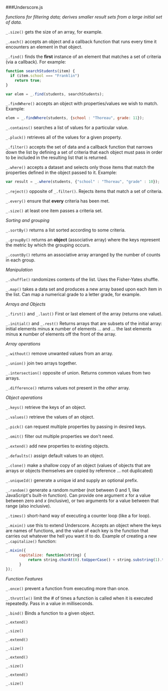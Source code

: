 ###Underscore.js

*functions for filtering data; derives smaller result sets from a large initial set of data.*

`_.size()` gets the size of an array, for example.

`_.each()` accepts an object and a callback function that runs every time it encounters an element in that object.

`_.find()` finds the **first** instance of an element that matches a set of criteria (via a callback). For example:

```js
function searchStudents(item) {
  if (item.school === "Franklin")
    return true;
}

var elem = _.find(students, searchStudents);
```

`_.findWhere()` accepts an object with properties/values we wish to match. Example:

```js
elem = _.findWhere(students, {school : "Thoreau", grade: 11});
```

`_.contains()` searches a list of values for a particular value.

`_.pluck()` retrieves all of the values for a given property.

`_.filter()` accepts the set of data and a callback function that narrows down the list by defining a set of criteria that each object must pass in order to be included in the resulting list that is returned.

`_.where()` accepts a dataset and selects only those items that match the properties defined in the object passed to it. Example:

```js
var result = _.where(students, {"school" : "Thoreau", "grade" : 10});
```

`_.reject()` opposite of `_.filter()`. Rejects items that match a set of criteria.

`_.every()` ensure that **every** criteria has been met.

`_.size()` at least one item passes a criteria set.

*Sorting and grouping*

`_.sortBy()` returns a list sorted according to some criteria.

`_.groupBy()` returns an **object** (associative array) where the keys represent the metric by which the grouping occurs.

`_.countBy()` returns an associative array arranged by the number of counts in each group.

*Manipulation*

`_.shuffle()` randomizes contents of the list. Uses the Fisher-Yates shuffle.

`_.map()` takes a data set and produces a new array based upon each item in the list. Can map a numerical grade to a letter grade, for example.

*Arrays and Objects*

`_.first()` and `_.last()` First or last element of the array (returns one value).

`_.initial()` and `_.rest()` Returns arrays that are subsets of the initial array: initial elements minus **x** number of elements ... and ... the last elements minus **x** number of elements off the front of the array.

*Array operations*

`_.without()` remove unwanted values from an array.

`_.union()` join two arrays together.

`_.intersection()` opposite of union. Returns common values from two arrays.

`_.difference()` returns values not present in the *other* array.

*Object operations*

`_.keys()` retrieve the keys of an object.

`_.values()` retrieve the values of an object.

`_.pick()` can request multiple properties by passing in desired keys.

`_.omit()` filter out multiple properties we don't need.

`_.extend()` add new properties to existing objects.

`_.defaults()` assign default values to an object.

`_.clone()` make a shallow copy of an object (values of objects that are arrays or objects themselves are copied by reference ... not duplicated)

`_.uniqueId()` generate a unique id and supply an optional prefix.

`_.random()` generate a random number (not between 0 and 1, like JavaScript's built-in function). Can provide one argument *x* for a value between zero and *x* (inclusive), or two arguments for a value between that range (also inclusive).

`_.times()` short-hand way of executing a counter loop (like a for loop).

`_.mixin()` use this to extend Underscore. Accepts an object where the keys are names of functions, and the value of each key is the function that carries out whatever the hell you want it to do. Example of creating a new `_.capitalize()` function:

```js
_.mixin({
      capitalize: function(string) {
          return string.charAt(0).toUpperCase() + string.substring(1).toLowerCase();
      }
});
```

*Function Features*

`_.once()` prevent a function from executing more than once.

`_.throttle()` limit the # of times a function is called when it is executed repeatedly. Pass in a value in milliseconds.

`_.bind()` Binds a function to a given object. 

`_.extend()`

`_.size()`

`_.extend()`

`_.size()`

`_.extend()`

`_.size()`

`_.extend()`

`_.size()`
